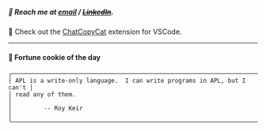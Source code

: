 ##### :calling: Reach me at **[email](mailto:johannes@stenmark.in)** ***/*** **[~~LinkedIn~~](https://www.linkedin.com/in/johannes-stenmark)**.
:feet: Check out the [ChatCopyCat](https://github.com/jstenmark/ChatCopyCat) extension for VSCode.

---
#### :cookie: Fortune cookie of the day
```smalltalk
╭─────────────────────────────────────────────────────────────────────────╮
│ APL is a write-only language.  I can write programs in APL, but I can't │
│ read any of them.                                                       │
│         -- Roy Keir                                                     │
╰─────────────────────────────────────────────────────────────────────────╯
```
